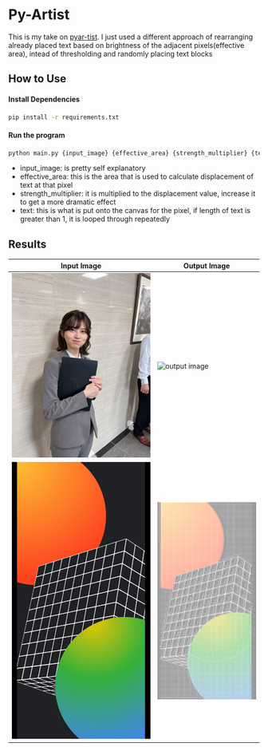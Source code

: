 # Py-Artist
This is my take on [pyar-tist](https://github.com/Kishlay-notabot/pyar-tist/). I just used a different approach of rearranging already placed text based on brightness of the adjacent pixels(effective area), intead of thresholding and randomly placing text blocks

## How to Use
#### Install Dependencies
```sh
pip install -r requirements.txt
```

#### Run the program
```sh
python main.py {input_image} {effective_area} {strength_multiplier} {text}
```
- input_image: is pretty self explanatory
- effective_area: this is the area that is used to calculate displacement of text at that pixel
- strength_multiplier: it is multiplied to the displacement value, increase it to get a more dramatic effect
- text: this is what is put onto the canvas for the pixel, if length of text is greater than 1, it is looped through repeatedly


## Results
Input Image | Output Image
---- | ---
![input image](./images/input.jpg) | ![output image](./images/input.jpg%20bl_size:8%20eff_area:3%20stren_mul:1.0.png)
![input image](./images/wall3.png) | ![output image](./images/wall3.png%20bl_size:6%20eff_area:2%20stren_mul:0.5.png)
